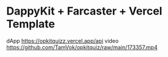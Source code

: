 # DappyKit + Farcaster + Vercel Template

dApp https://opkitquizz.vercel.app/api
video https://github.com/TamVok/opkitquiz/raw/main/173357.mp4
